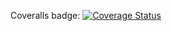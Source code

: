 Coveralls badge: [![Coverage Status](https://coveralls.io/repos/github/cyllicci/software_testing/badge.svg)](https://coveralls.io/github/cyllicci/software_testing)
